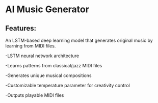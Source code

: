 # AI Music Generator

## Features:

An LSTM-based deep learning model that generates original music by learning from MIDI files.


-LSTM neural network architecture

-Learns patterns from classical/jazz MIDI files

-Generates unique musical compositions

-Customizable temperature parameter for creativity control

-Outputs playable MIDI files
